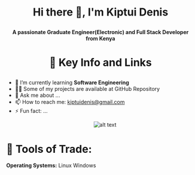 # <p align="center">Hi there 👋, I'm Kiptui Denis</p>
**<p align="center">A passionate Graduate Engineer(Electronic) and Full Stack Developer from Kenya</P>**

# <p align="center">:briefcase: Key Info and Links</p>

- 🌱 I’m currently learning **Software Engineering**
- :man_technologist: Some of my projects are available at GitHub Repository
- 💬 Ask me about ...
- 📫 How to reach me: kiptuidenis@gmail.com
- ⚡ Fun fact: ...
  <p align="center">
  <img src="[https://example.com/path/to/your/gif.gif](https://github.com/kiptuidenis/kiptuidenis/blob/main/programmer.gif)" alt="alt text">
</p>


# :wrench: Tools of Trade:
**Operating Systems:**
Linux Windows

